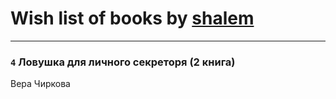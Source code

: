 # Wish list of books by [shalem](http://vk.com/id16930265)
---

### `4` Ловушка для личного секреторя (2 книга)
Вера Чиркова

